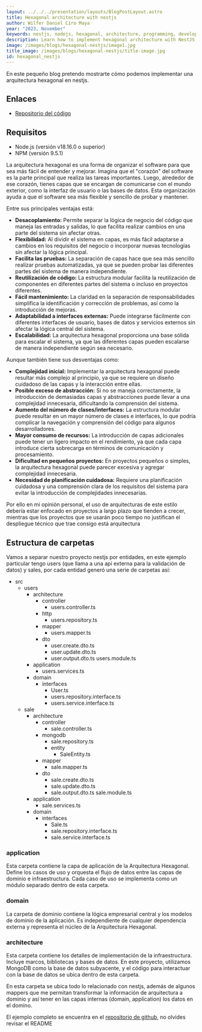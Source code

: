 ```yaml
---
layout: ../../../presentation/layouts/BlogPostLayout.astro
title: Hexagonal architecture with nestjs
author: Wilfer Daniel Ciro Maya
year: "2023, November"
keywords: nestjs, nodejs, hexagonal, architecture, programming, develop, backend, sql, no sql.
description: Learn how to implement hexagonal architecture with NestJS, using practical examples and accessing the sample code.
image: /images/blogs/hexagonal-nestjs/image1.jpg
title_image: /images/blogs/hexagonal-nestjs/title-image.jpg
id: hexagonal_nestjs
---
```


En este pequeño blog pretendo mostrarte cómo podemos implementar una arquitectura hexagonal en nestjs.

## Enlaces

- [Repositorio del código](https://github.com/WilferCiro/sales_backend)

## Requisitos

- Node.js (versión v18.16.0 o superior)
- NPM (versión 9.5.1)

La arquitectura hexagonal es una forma de organizar el software para que sea más fácil de entender y mejorar. Imagina que el "corazón" del software es la parte principal que realiza las tareas importantes. Luego, alrededor de ese corazón, tienes capas que se encargan de comunicarse con el mundo exterior, como la interfaz de usuario o las bases de datos. Esta organización ayuda a que el software sea más flexible y sencillo de probar y mantener.

Entre sus principales ventajas está:

- **Desacoplamiento:** Permite separar la lógica de negocio del código que maneja las entradas y salidas, lo que facilita realizar cambios en una parte del sistema sin afectar otras.
- **Flexibilidad:** Al dividir el sistema en capas, es más fácil adaptarse a cambios en los requisitos del negocio o incorporar nuevas tecnologías sin afectar la lógica principal.
- **Facilita las pruebas:** La separación de capas hace que sea más sencillo realizar pruebas automatizadas, ya que se pueden probar las diferentes partes del sistema de manera independiente.
- **Reutilización de código:** La estructura modular facilita la reutilización de componentes en diferentes partes del sistema o incluso en proyectos diferentes.
- **Fácil mantenimiento:** La claridad en la separación de responsabilidades simplifica la identificación y corrección de problemas, así como la introducción de mejoras.
- **Adaptabilidad a interfaces externas:** Puede integrarse fácilmente con diferentes interfaces de usuario, bases de datos y servicios externos sin afectar la lógica central del sistema.
- **Escalabilidad:** La arquitectura hexagonal proporciona una base sólida para escalar el sistema, ya que las diferentes capas pueden escalarse de manera independiente según sea necesario.

Aunque también tiene sus desventajas como:

- **Complejidad inicial:** Implementar la arquitectura hexagonal puede resultar más complejo al principio, ya que se requiere un diseño cuidadoso de las capas y la interacción entre ellas.
- **Posible exceso de abstracción:** Si no se maneja correctamente, la introducción de demasiadas capas y abstracciones puede llevar a una complejidad innecesaria, dificultando la comprensión del sistema.
- **Aumento del número de clases/interfaces:** La estructura modular puede resultar en un mayor número de clases e interfaces, lo que podría complicar la navegación y comprensión del código para algunos desarrolladores.
- **Mayor consumo de recursos:** La introducción de capas adicionales puede tener un ligero impacto en el rendimiento, ya que cada capa introduce cierta sobrecarga en términos de comunicación y procesamiento.
- **Dificultad en pequeños proyectos:** En proyectos pequeños o simples, la arquitectura hexagonal puede parecer excesiva y agregar complejidad innecesaria.
- **Necesidad de planificación cuidadosa:** Requiere una planificación cuidadosa y una comprensión clara de los requisitos del sistema para evitar la introducción de complejidades innecesarias.

Por ello en mi opinión personal, el uso de arquitecturas de este estilo debería estar enfocado en proyectos a largo plazo que tienden a crecer, mientras que los proyectos que se usarán poco tiempo no justifican el despliegue técnico que trae consigo está arquitectura

## Estructura de carpetas

Vamos a separar nuestro proyecto nestjs por entidades, en este ejemplo particular tengo users (que llama a una api externa para la validación de datos) y sales, por cada entidad generó una serie de carpetas así:

- src
  - users
    - architecture
        - controller
            - users.controller.ts
        - http
            - users.repository.ts
        - mapper
            - users.mapper.ts
        - dto
            - user.create.dto.ts
            - user.update.dto.ts
            - user.output.dto.ts
        users.module.ts
    - application
        - users.services.ts
    - domain
        - interfaces
            - User.ts
            - users.repository.interface.ts
            - users.service.interface.ts
  - sale
    - architecture
        - controller
            - sale.controller.ts
        - mongodb
            - sale.repository.ts
            - entity
                - SaleEntity.ts
        - mapper
            - sale.mapper.ts
        - dto
            - sale.create.dto.ts
            - sale.update.dto.ts
            - sale.output.dto.ts
        sale.module.ts
    - application
        - sale.services.ts
    - domain
        - interfaces
            - Sale.ts
            - sale.repository.interface.ts
            - sale.service.interface.ts

### application

Esta carpeta contiene la capa de aplicación de la Arquitectura Hexagonal. Define los casos de uso y orquesta el flujo de datos entre las capas de dominio e infraestructura. Cada caso de uso se implementa como un módulo separado dentro de esta carpeta.

### domain

La carpeta de dominio contiene la lógica empresarial central y los modelos de dominio de la aplicación. Es independiente de cualquier dependencia externa y representa el núcleo de la Arquitectura Hexagonal.

### architecture

Esta carpeta contiene los detalles de implementación de la infraestructura. Incluye marcos, bibliotecas y bases de datos. En este proyecto, utilizamos MongoDB como la base de datos subyacente, y el código para interactuar con la base de datos se ubica dentro de esta carpeta.

En esta carpeta se ubica todo lo relacionado con nestjs, además de algunos mappers que me permitan transformar la información de arquitectura a dominio y así tener en las capas internas (domain, application) los datos en el domino.

El ejemplo completo se encuentra en el [repositorio de github](https://github.com/WilferCiro/sales_backend), no olvides revisar el README